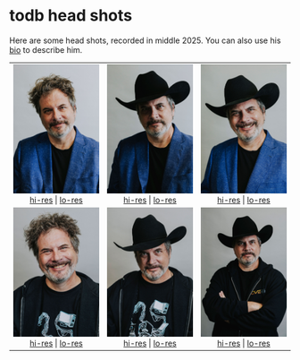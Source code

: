 # todb head shots

Here are some head shots, recorded in middle 2025. You can also use his [bio](https://gist.github.com/todb/469b745685131ed475b5050569532ea3) to describe him.

<table>
  <tr>
    <td align="center">
      <img src="https://raw.githubusercontent.com/todb/todb/main/headshots/todb-jacket-lo-res.jpg" alt="todb in a jacket (lo-res)" width="300"><br>
      <a href="https://raw.githubusercontent.com/todb/todb/main/headshots/todb-jacket-hi-res.jpg">hi-res</a> |
      <a href="https://raw.githubusercontent.com/todb/todb/main/headshots/todb-jacket-lo-res.jpg">lo-res</a>
    </td>
    <td align="center">
      <img src="https://raw.githubusercontent.com/todb/todb/main/headshots/todb-jacket-hat-lo-res.jpg" alt="todb in a jacket and hat (lo-res)" width="300"><br>
      <a href="https://raw.githubusercontent.com/todb/todb/main/headshots/todb-jacket-hat-hi-res.jpg">hi-res</a> |
      <a href="https://raw.githubusercontent.com/todb/todb/main/headshots/todb-jacket-hat-lo-res.jpg">lo-res</a>
    </td>
    <td align="center">
      <img src="https://raw.githubusercontent.com/todb/todb/main/headshots/todb-jacket-hat-smile-lo-res.jpg" alt="todb in a jacket and hat, smiling (lo-res)" width="300"><br>
      <a href="https://raw.githubusercontent.com/todb/todb/main/headshots/todb-jacket-hat-smile-hi-res.jpg">hi-res</a> |
      <a href="https://raw.githubusercontent.com/todb/todb/main/headshots/todb-jacket-hat-smile-lo-res.jpg">lo-res</a>
    </td>
  </tr>
  <tr>
    <td align="center">
      <img src="https://raw.githubusercontent.com/todb/todb/main/headshots/todb-hoodie-lo-res.jpg" alt="todb in a hoodie (lo-res)" width="300"><br>
      <a href="https://raw.githubusercontent.com/todb/todb/main/headshots/todb-hoodie-hi-res.jpg">hi-res</a> |
      <a href="https://raw.githubusercontent.com/todb/todb/main/headshots/todb-hoodie-lo-res.jpg">lo-res</a>
    </td>
    <td align="center">
      <img src="https://raw.githubusercontent.com/todb/todb/main/headshots/todb-hoodie-hat-lo-res.jpg" alt="todb in a hoodie and hat (lo-res)" width="300"><br>
      <a href="https://raw.githubusercontent.com/todb/todb/main/headshots/todb-hoodie-hat-hi-res.jpg">hi-res</a> |
      <a href="https://raw.githubusercontent.com/todb/todb/main/headshots/todb-hoodie-hat-lo-res.jpg">lo-res</a>
    </td>
    <td align="center">
      <img src="https://raw.githubusercontent.com/todb/todb/main/headshots/todb-cve-hoodie-hat-lo-res.jpg" alt="todb in a CVE hoodie and hat (lo-res)" width="300"><br>
      <a href="https://raw.githubusercontent.com/todb/todb/main/headshots/todb-cve-hoodie-hat-hi-res.jpg">hi-res</a> |
      <a href="https://raw.githubusercontent.com/todb/todb/main/headshots/todb-cve-hoodie-hat-lo-res.jpg">lo-res</a>
    </td>
  </tr>
</table>
